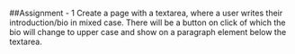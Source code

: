 ##Assignment - 1
Create a page with a textarea, where a user writes their introduction/bio in mixed case. There will be a button on click of which the bio will change to upper case and show on a paragraph element below the textarea.


